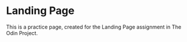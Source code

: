 # Landing Page

This is a practice page, created for the Landing Page assignment in The Odin Project.
